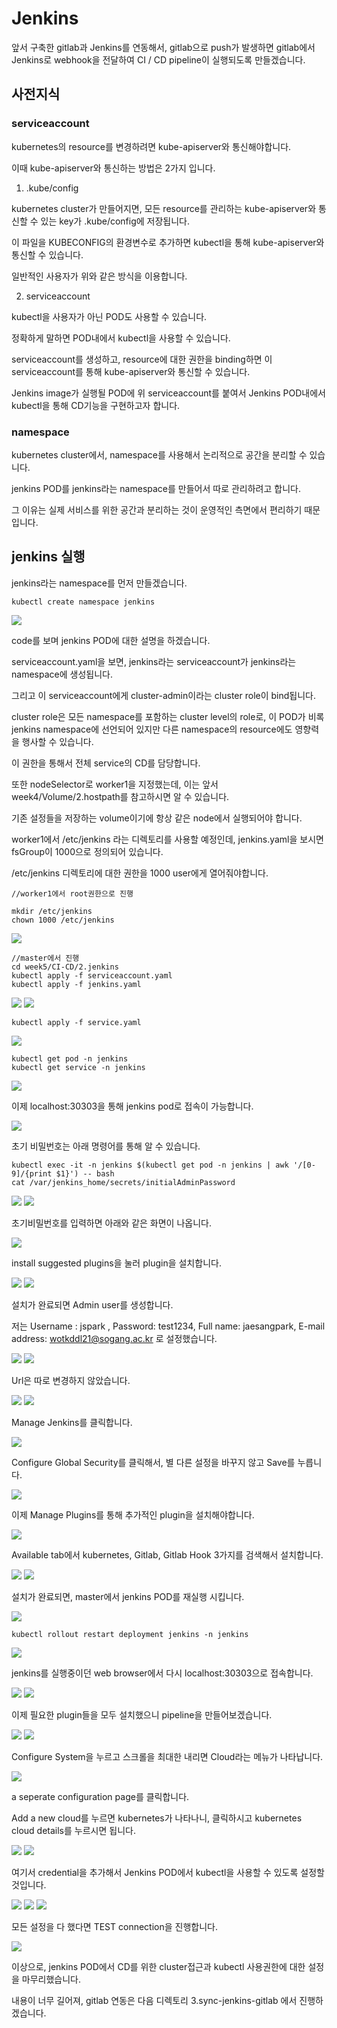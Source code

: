 # Jenkins

앞서 구축한 gitlab과 Jenkins를 연동해서, gitlab으로 push가 발생하면 gitlab에서 Jenkins로 webhook을 전달하여 CI / CD pipeline이 실행되도록 만들겠습니다.

## 사전지식

### serviceaccount

kubernetes의 resource를 변경하려면 kube-apiserver와 통신해야합니다.

이때 kube-apiserver와 통신하는 방법은 2가지 입니다.

1. .kube/config

kubernetes cluster가 만들어지면, 모든 resource를 관리하는 kube-apiserver와 통신할 수 있는 key가 .kube/config에 저장됩니다.

이 파일을 KUBECONFIG의 환경변수로 추가하면 kubectl을 통해 kube-apiserver와 통신할 수 있습니다.

일반적인 사용자가 위와 같은 방식을 이용합니다.

2. serviceaccount

kubectl을 사용자가 아닌 POD도 사용할 수 있습니다.

정확하게 말하면 POD내에서 kubectl을 사용할 수 있습니다.

serviceaccount를 생성하고, resource에 대한 권한을 binding하면 이 serviceaccount를 통해 kube-apiserver와 통신할 수 있습니다.

Jenkins image가 실행될 POD에 위 serviceaccount를 붙여서 Jenkins POD내에서 kubectl을 통해 CD기능을 구현하고자 합니다.

### namespace

kubernetes cluster에서, namespace를 사용해서 논리적으로 공간을 분리할 수 있습니다.

jenkins POD를 jenkins라는 namespace를 만들어서 따로 관리하려고 합니다.

그 이유는 실제 서비스를 위한 공간과 분리하는 것이 운영적인 측면에서 편리하기 때문입니다.



## jenkins 실행

jenkins라는 namespace를 먼저 만들겠습니다.

``` shell
kubectl create namespace jenkins
```

<img src="/images/CICD/39.JPG">


code를 보며 jenkins POD에 대한 설명을 하겠습니다.

serviceaccount.yaml을 보면, jenkins라는 serviceaccount가 jenkins라는 namespace에 생성됩니다.

그리고 이 serviceaccount에게 cluster-admin이라는 cluster role이 bind됩니다.

cluster role은 모든 namespace를 포함하는 cluster level의 role로, 이 POD가 비록 jenkins namespace에 선언되어 있지만 다른 namespace의 resource에도 영향력을 행사할 수 있습니다.

이 권한을 통해서 전체 service의 CD를 담당합니다.

또한 nodeSelector로 worker1을 지정했는데, 이는 앞서 week4/Volume/2.hostpath를 참고하시면 알 수 있습니다.

기존 설정들을 저장하는 volume이기에 항상 같은 node에서 실행되어야 합니다.

worker1에서 /etc/jenkins 라는 디렉토리를 사용할 예정인데,  jenkins.yaml을 보시면 fsGroup이 1000으로 정의되어 있습니다.

/etc/jenkins 디렉토리에 대한 권한을 1000 user에게 열어줘야합니다.

``` shell
//worker1에서 root권한으로 진행

mkdir /etc/jenkins
chown 1000 /etc/jenkins

```

<img src="/images/CICD/42.JPG">


``` shell
//master에서 진행
cd week5/CI-CD/2.jenkins
kubectl apply -f serviceaccount.yaml
kubectl apply -f jenkins.yaml
```
<img src="/images/CICD/42.JPG">
<img src="/images/CICD/40.JPG">


``` shell
kubectl apply -f service.yaml
```

<img src="/images/CICD/41.JPG">


``` shell
kubectl get pod -n jenkins
kubectl get service -n jenkins
```

<img src="/images/CICD/44.JPG">

이제 localhost:30303을 통해 jenkins pod로 접속이 가능합니다.

<img src="/images/CICD/45.JPG">

초기 비밀번호는 아래 명령어를 통해 알 수 있습니다.

``` shell
kubectl exec -it -n jenkins $(kubectl get pod -n jenkins | awk '/[0-9]/{print $1}') -- bash
cat /var/jenkins_home/secrets/initialAdminPassword 
```

<img src="/images/CICD/46.JPG">

<img src="/images/CICD/47.JPG">

초기비밀번호를 입력하면 아래와 같은 화면이 나옵니다.

<img src="/images/CICD/48.JPG">

install suggested plugins을 눌러 plugin을 설치합니다.

<img src="/images/CICD/49.JPG">

<img src="/images/CICD/50.JPG">

설치가 완료되면 Admin user를 생성합니다.

저는 Username : jspark , Password: test1234, Full name: jaesangpark, E-mail address: wotkddl21@sogang.ac.kr 로 설정했습니다. 

<img src="/images/CICD/51.JPG">

<img src="/images/CICD/52.JPG">

Url은 따로 변경하지 않았습니다.

<img src="/images/CICD/53.JPG">

<img src="/images/CICD/54.JPG">

Manage Jenkins를 클릭합니다.

<img src="/images/CICD/55.JPG">

Configure Global Security를 클릭해서, 별 다른 설정을 바꾸지 않고 Save를 누릅니다.

<img src="/images/CICD/56.JPG">

이제 Manage Plugins를 통해 추가적인 plugin을 설치해야합니다.

<img src="/images/CICD/57.JPG">

Available tab에서 kubernetes, Gitlab, Gitlab Hook 3가지를 검색해서 설치합니다.

<img src="/images/CICD/58.JPG">

<img src="/images/CICD/59.JPG">

설치가 완료되면, master에서 jenkins POD를 재실행 시킵니다.

<img src="/images/CICD/60.JPG">

```shell
kubectl rollout restart deployment jenkins -n jenkins
```

<img src="/images/CICD/61.JPG">

jenkins를 실행중이던 web browser에서 다시 localhost:30303으로 접속합니다.

<img src="/images/CICD/62.JPG">

<img src="/images/CICD/63.JPG">

이제 필요한 plugin들을 모두 설치했으니 pipeline을 만들어보겠습니다.

<img src="/images/CICD/64.JPG">

<img src="/images/CICD/65.JPG">

Configure System을 누르고 스크롤을 최대한 내리면 Cloud라는 메뉴가 나타납니다.

<img src="/images/CICD/66.jpg">

a seperate configuration page를 클릭합니다.

Add a new cloud를 누르면 kubernetes가 나타나니, 클릭하시고 kubernetes cloud details를 누르시면 됩니다.

<img src="/images/CICD/67.JPG">

<img src="/images/CICD/68.JPG">

여기서 credential을 추가해서 Jenkins POD에서 kubectl을 사용할 수 있도록 설정할 것입니다.

<img src="/images/CICD/69.JPG">

<img src="/images/CICD/70.jpg">

<img src="/images/CICD/71.jpg">

모든 설정을 다 했다면 TEST connection을 진행합니다.

<img src="/images/CICD/72.jpg">

이상으로, jenkins POD에서 CD를 위한 cluster접근과 kubectl 사용권한에 대한 설정을 마무리했습니다.

내용이 너무 길어져, gitlab 연동은 다음 디렉토리 3.sync-jenkins-gitlab 에서 진행하겠습니다.








